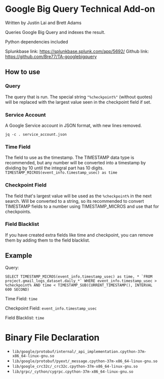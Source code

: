 # Google Big Query Technical Add-on

Written by Justin Lai and Brett Adams

Queries Google Big Query and indexes the result.

Python dependencies included

Splunkbase link: https://splunkbase.splunk.com/app/5692/
Github link: https://github.com/Bre77/TA-googlebigquery

## How to use

### Query

The query that is run. The special string `"%checkpoint%"` (without quotes) will be replaced with the largest value seen in the checkpoint field if set.

### Service Account

A Google Service account in JSON format, with new lines removed.

```
jq -c . service_account.json
```

### Time Field

The field to use as the timestamp. The TIMESTAMP data type is recommended, but any number will be converted into a timestamp by dividing by 10 until the integral part has 10 digits.
`TIMESTAMP_MICROS(event_info.timestamp_usec) as time`

### Checkpoint Field

The field that's largest value will be used as the `%checkpoint%` in the next search. Will be converted to a string, so its recommended to convert TIMESTAMP fields to a number using TIMESTAMP_MICROS and use that for checkpoints.

### Field Blacklist

If you have created extra fields like time and checkpoint, you can remove them by adding them to the field blacklist.

## Example

Query:
```
SELECT TIMESTAMP_MICROS(event_info.timestamp_usec) as time, * `FROM project.gmail_logs_dataset.daily_*` WHERE event_info.timestamp_usec > %checkpoint% AND time < TIMESTAMP_SUB(CURRENT_TIMESTAMP(), INTERVAL 600 SECOND)
```

Time Field: `time`

Checkpoint Field: `event_info.timestamp_usec`

Field Blacklist: `time`

# Binary File Declaration

* `lib/google/protobuf/internal/_api_implementation.cpython-37m-x86_64-linux-gnu.so`
* `lib/google/protobuf/pyext/_message.cpython-37m-x86_64-linux-gnu.so`
* `lib/google_crc32c/_crc32c.cpython-37m-x86_64-linux-gnu.so`
* `lib/grpc/_cython/cygrpc.cpython-37m-x86_64-linux-gnu.so`
